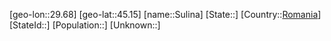 ﻿---
location: [45.15,29.68]
type: City
tags:
- geo/City


SpocWebEntityId: 34656
isDeleted: false
confidential: public

---
[geo-lon::29.68]
[geo-lat::45.15]
[name::Sulina]
[State::]
[Country::[Romania](geo/Continent/Europe/Romania.md)]
[StateId::]
[Population::]
[Unknown::]


